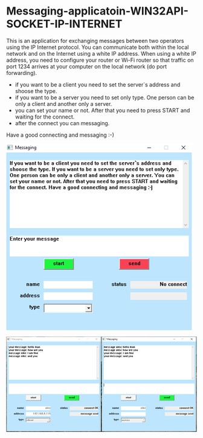 # Messaging-applicatoin-WIN32API-SOCKET-IP-INTERNET
This is an application for exchanging messages between two operators using the IP Internet protocol. You can communicate both within the local network and on the Internet using a white IP address. When using a white IP address, you need to configure your router or Wi-Fi router so that traffic on port 1234 arrives at your computer on the local network (do port forwarding).
- if you want to be a client you need to set the server`s address and shoose the type.
- if you want to be a server you need to set only type. One person can be only a client and another only a server.
- you can set your name or not. After that you need to press START and waiting for the connect.
- after the connect you can messaging.

Have a good connecting and messaging :-)


![Image alt](https://github.com/Alex-0024/Messaging-applicatoin-WIN32API-SOCKET-IP-INTERNET/blob/main/front.png)

![Image alt](https://github.com/Alex-0024/Messaging-applicatoin-WIN32API-SOCKET-IP-INTERNET/blob/main/fronttwo.png)
